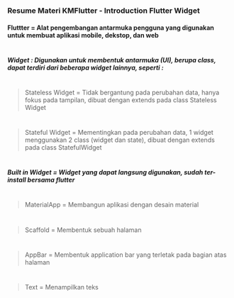 ### Resume Materi KMFlutter - Introduction Flutter Widget
#### Fluttter = Alat pengembangan antarmuka pengguna yang digunakan untuk membuat aplikasi mobile, dekstop, dan web
#
##### Widget : Digunakan untuk membentuk antarmuka (UI), berupa class, dapat terdiri dari beberapa widget lainnya, seperti :
#
> Stateless Widget = Tidak bergantung pada perubahan data, hanya fokus pada tampilan, dibuat dengan extends pada class Stateless Widget
#
> Stateful Widget = Mementingkan pada perubahan data, 1 widget menggunakan 2 class (widget dan state), dibuat dengan extends pada class StatefulWidget
#
##### Built in Widget = Widget yang dapat langsung digunakan, sudah ter-install bersama flutter
#
> MaterialApp = Membangun aplikasi dengan desain material
#
> Scaffold = Membentuk sebuah halaman
#
> AppBar = Membentuk application bar yang terletak pada bagian atas halaman
#
> Text = Menampilkan teks
